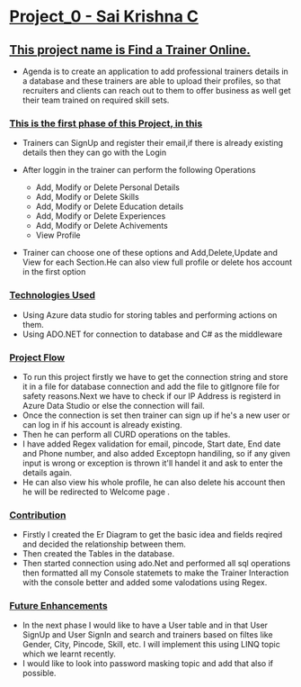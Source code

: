 # <u>Project_0 - Sai Krishna C</u>
## <u>This project name is Find a Trainer Online.</u>
- Agenda is to create an application to add professional trainers details in a database and these trainers are able to upload their profiles, so that recruiters and clients can reach out to them to offer business as well get their team trained on required skill sets.
### <u>This is the first phase of this Project, in this</u> 
- Trainers can SignUp and register their email,if there is already existing details then they can go with the Login
- After loggin in the trainer can perform the following Operations
    - Add, Modify or Delete Personal Details
    - Add, Modify or Delete Skills
    - Add, Modify or Delete Education details
    - Add, Modify or Delete Experiences
    - Add, Modify or Delete Achivements
    - View Profile
    
- Trainer can choose one of these options and Add,Delete,Update and View for each Section.He can also view full profile or delete hos account in the first option


### <u>Technologies Used</u>
- Using Azure data studio for storing tables and performing actions on them.
- Using ADO.NET for connection to database and C# as the middleware


### <u>Project Flow</u>
- To run this project firstly we have to get the connection string and store it in a file for database connection and add the file to gitIgnore file for safety reasons.Next we have to check if our IP Address is registerd in Azure Data Studio or else the connection will fail.
- Once the connection is set then trainer can sign up if he's a new user or can log in if his account is already existing.
- Then he can perform all CURD operations on the tables.
- I have added Regex validation for email, pincode, Start date, End date and Phone number, and also added Exceptopn handiling, so if any given input is wrong or exception is thrown it'll handel it and ask to enter the details again.
- He can also view his whole profile, he can also delete his account then he will be redirected to Welcome page .  


### <u>Contribution</u>
- Firstly I created the Er Diagram to get the basic idea and fields reqired and decided the relationship between them.
- Then created the Tables in the database.
- Then started connection using ado.Net and performed all sql operations then formatted all my Console statemets to make the Trainer Interaction with the console better and added some valodations using Regex.

### <u>Future Enhancements </u>
- In the next phase I would like to have a User table and in that User SignUp and User SignIn and search and trainers based on filtes like Gender, City, Pincode, Skill, etc. I will implement this using LINQ topic which we learnt recently.
- I would like to look into password masking topic and add that also if possible. 
